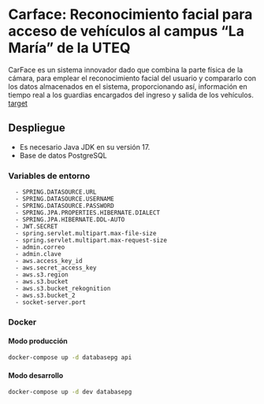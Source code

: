 # Carface: Reconocimiento facial para acceso de vehículos al campus “La María” de la UTEQ

CarFace es un sistema innovador dado que
combina la parte física de la cámara, para emplear el reconocimiento facial del usuario y
compararlo con los datos almacenados en el sistema, proporcionando así, información en
tiempo real a los guardias encargados del ingreso y salida de los vehículos.
[target](target)

## Despliegue

- Es necesario Java JDK en su versión 17.
- Base de datos PostgreSQL

### Variables de entorno

      - SPRING.DATASOURCE.URL
      - SPRING.DATASOURCE.USERNAME
      - SPRING.DATASOURCE.PASSWORD
      - SPRING.JPA.PROPERTIES.HIBERNATE.DIALECT
      - SPRING.JPA.HIBERNATE.DDL-AUTO
      - JWT.SECRET
      - spring.servlet.multipart.max-file-size
      - spring.servlet.multipart.max-request-size
      - admin.correo
      - admin.clave
      - aws.access_key_id
      - aws.secret_access_key
      - aws.s3.region
      - aws.s3.bucket
      - aws.s3.bucket_rekognition
      - aws.s3.bucket_2
      - socket-server.port

### Docker
#### Modo producción
``` bash
docker-compose up -d databasepg api
```
#### Modo desarrollo
``` bash
docker-compose up -d dev databasepg
```